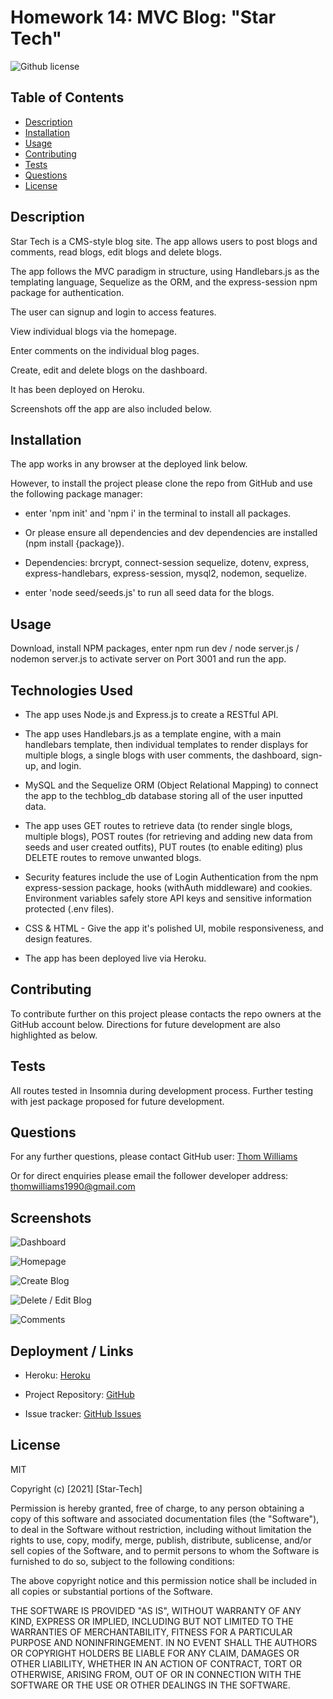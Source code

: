 # Homework 14: MVC Blog: "Star Tech"

![Github license](https://img.shields.io/badge/license-MIT-blue.svg)

## Table of Contents

- [Description](#description)
- [Installation](#installation)
- [Usage](#usage)
- [Contributing](#contributing)
- [Tests](#tests)
- [Questions](#questions)
- [License](#license)

## Description

Star Tech is a CMS-style blog site. The app allows users to post blogs and comments, read blogs, edit blogs and delete blogs. 

The app follows the MVC paradigm in structure, using Handlebars.js as the templating language, Sequelize as the ORM, and the express-session npm package for authentication.

The user can signup and login to access features.

View individual blogs via the homepage. 

Enter comments on the individual blog pages.

Create, edit and delete blogs on the dashboard.

It has been deployed on Heroku.

Screenshots off the app are also included below.


## Installation

The app works in any browser at the deployed link below.

However, to install the project please clone the repo from GitHub and use the following package manager:

- enter 'npm init' and 'npm i' in the terminal to install all packages.

- Or please ensure all dependencies and dev dependencies are installed (npm install {package}).

- Dependencies: brcrypt, connect-session sequelize, dotenv, express, express-handlebars, express-session, mysql2, nodemon, sequelize.

- enter 'node seed/seeds.js' to run all seed data for the blogs.


## Usage

Download, install NPM packages, enter npm run dev / node server.js / nodemon server.js to activate server on Port 3001 and run the app.

## Technologies Used

- The app uses Node.js and Express.js to create a RESTful API.

- The app uses Handlebars.js as a template engine, with a main handlebars template, then individual templates to render displays for multiple blogs, a single blogs with user comments, the dashboard, sign-up, and login.

- MySQL and the Sequelize ORM (Object Relational Mapping) to connect the app to the techblog_db database storing all of the user inputted data.

- The app uses GET routes to retrieve data (to render single blogs, multiple blogs), POST routes (for retrieving and adding new data from seeds and user created outfits), PUT routes (to enable editing) plus DELETE routes to remove unwanted blogs.

- Security features include the use of Login Authentication from the npm express-session package, hooks (withAuth middleware) and cookies. Environment variables safely store API keys and sensitive information protected (.env files).

- CSS & HTML - Give the app it's polished UI, mobile responsiveness, and design features.

- The app has been deployed live via Heroku.

## Contributing

To contribute further on this project please contacts the repo owners at the GitHub account below. Directions for future development are also highlighted as below.

## Tests

All routes tested in Insomnia during development process. Further testing with jest package proposed for future development.

## Questions

For any further questions, please contact GitHub user:
[Thom Williams](https://www.github.com/ThomWilliams/)

Or for direct enquiries please email the follower developer address:
thomwilliams1990@gmail.com

## Screenshots

![Dashboard](/public/images/dashboard.png)

![Homepage](/public/images/homepage.png)

![Create Blog](/public/images/create_blog.png)

![Delete / Edit Blog](/public/images/delete_edit.png)

![ Comments ](/public/images/comments.png)


## Deployment / Links

- Heroku: [Heroku](https://serene-chamber-97267.herokuapp.com/)

- Project Repository: [GitHub](https://github.com/ThomWilliams/mvc-tech-blog-tew)

- Issue tracker: [GitHub Issues](https://github.com/ThomWilliams/mvc-tech-blog-tew/issues)

## License

MIT

Copyright (c) [2021] [Star-Tech]

Permission is hereby granted, free of charge, to any person obtaining a copy
of this software and associated documentation files (the "Software"), to deal
in the Software without restriction, including without limitation the rights
to use, copy, modify, merge, publish, distribute, sublicense, and/or sell
copies of the Software, and to permit persons to whom the Software is
furnished to do so, subject to the following conditions:

The above copyright notice and this permission notice shall be included in all
copies or substantial portions of the Software.

THE SOFTWARE IS PROVIDED "AS IS", WITHOUT WARRANTY OF ANY KIND, EXPRESS OR
IMPLIED, INCLUDING BUT NOT LIMITED TO THE WARRANTIES OF MERCHANTABILITY,
FITNESS FOR A PARTICULAR PURPOSE AND NONINFRINGEMENT. IN NO EVENT SHALL THE
AUTHORS OR COPYRIGHT HOLDERS BE LIABLE FOR ANY CLAIM, DAMAGES OR OTHER
LIABILITY, WHETHER IN AN ACTION OF CONTRACT, TORT OR OTHERWISE, ARISING FROM,
OUT OF OR IN CONNECTION WITH THE SOFTWARE OR THE USE OR OTHER DEALINGS IN THE
SOFTWARE.






